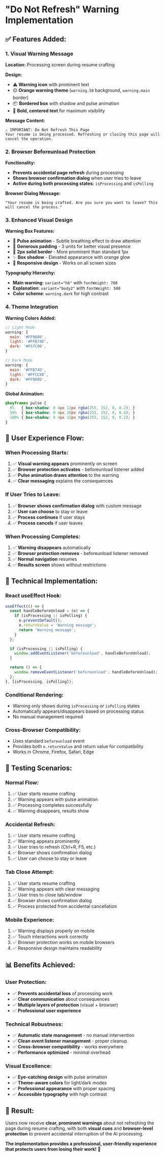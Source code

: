# "Do Not Refresh" Warning Implementation

## ✅ **Features Added:**

### **1. Visual Warning Message**

**Location:** Processing screen during resume crafting

**Design:**
- ⚠️ **Warning icon** with prominent text
- 🟡 **Orange warning theme** (`warning.50` background, `warning.main` border)
- 📦 **Bordered box** with shadow and pulse animation
- 💪 **Bold, centered text** for maximum visibility

**Message Content:**
```
⚠️ IMPORTANT: Do Not Refresh This Page
Your resume is being processed. Refreshing or closing this page will cancel the operation.
```

### **2. Browser Beforeunload Protection**

**Functionality:**
- **Prevents accidental page refresh** during processing
- **Shows browser confirmation dialog** when user tries to leave
- **Active during both processing states**: `isProcessing` and `isPolling`

**Browser Dialog Message:**
```
"Your resume is being crafted. Are you sure you want to leave? This will cancel the process."
```

### **3. Enhanced Visual Design**

**Warning Box Features:**
- 🎨 **Pulse animation** - Subtle breathing effect to draw attention
- 📏 **Generous padding** - 3 units for better visual presence
- 🔲 **2px solid border** - More prominent than standard 1px
- ✨ **Box shadow** - Elevated appearance with orange glow
- 📱 **Responsive design** - Works on all screen sizes

**Typography Hierarchy:**
- **Main warning**: `variant="h6"` with `fontWeight: 700`
- **Explanation**: `variant="body2"` with `fontWeight: 500`
- **Color scheme**: `warning.dark` for high contrast

### **4. Theme Integration**

**Warning Colors Added:**
```javascript
// Light Mode
warning: {
  main: '#FF9800',
  light: '#FFB74D', 
  dark: '#F57C00',
}

// Dark Mode  
warning: {
  main: '#FFB74D',
  light: '#FFCC80',
  dark: '#FF9800', 
}
```

**Global Animation:**
```css
@keyframes pulse {
  0%   { box-shadow: 0 4px 12px rgba(255, 152, 0, 0.2); }
  50%  { box-shadow: 0 4px 20px rgba(255, 152, 0, 0.4); }
  100% { box-shadow: 0 4px 12px rgba(255, 152, 0, 0.2); }
}
```

## 🎯 **User Experience Flow:**

### **When Processing Starts:**
1. ✅ **Visual warning appears** prominently on screen
2. ✅ **Browser protection activates** - beforeunload listener added
3. ✅ **Pulse animation draws attention** to the warning
4. ✅ **Clear messaging** explains the consequences

### **If User Tries to Leave:**
1. ✅ **Browser shows confirmation dialog** with custom message
2. ✅ **User can choose** to stay or leave
3. ✅ **Process continues** if user stays
4. ✅ **Process cancels** if user leaves

### **When Processing Completes:**
1. ✅ **Warning disappears** automatically
2. ✅ **Browser protection removes** - beforeunload listener removed
3. ✅ **Normal navigation** resumes
4. ✅ **Results screen** shows without restrictions

## 🔧 **Technical Implementation:**

### **React useEffect Hook:**
```javascript
useEffect(() => {
  const handleBeforeUnload = (e) => {
    if (isProcessing || isPolling) {
      e.preventDefault();
      e.returnValue = 'Warning message';
      return 'Warning message';
    }
  };

  if (isProcessing || isPolling) {
    window.addEventListener('beforeunload', handleBeforeUnload);
  }

  return () => {
    window.removeEventListener('beforeunload', handleBeforeUnload);
  };
}, [isProcessing, isPolling]);
```

### **Conditional Rendering:**
- Warning only shows during `isProcessing` or `isPolling` states
- Automatically appears/disappears based on processing status
- No manual management required

### **Cross-Browser Compatibility:**
- Uses standard `beforeunload` event
- Provides both `e.returnValue` and return value for compatibility
- Works in Chrome, Firefox, Safari, Edge

## 🧪 **Testing Scenarios:**

### **Normal Flow:**
1. ✅ User starts resume crafting
2. ✅ Warning appears with pulse animation
3. ✅ Processing completes successfully
4. ✅ Warning disappears, results show

### **Accidental Refresh:**
1. ✅ User starts resume crafting
2. ✅ Warning appears prominently
3. ✅ User tries to refresh (Ctrl+R, F5, etc.)
4. ✅ Browser shows confirmation dialog
5. ✅ User can choose to stay or leave

### **Tab Close Attempt:**
1. ✅ User starts resume crafting
2. ✅ Warning appears with clear messaging
3. ✅ User tries to close tab/window
4. ✅ Browser shows confirmation dialog
5. ✅ Process protected from accidental cancellation

### **Mobile Experience:**
1. ✅ Warning displays properly on mobile
2. ✅ Touch interactions work correctly
3. ✅ Browser protection works on mobile browsers
4. ✅ Responsive design maintains readability

## 📊 **Benefits Achieved:**

### **User Protection:**
- ✅ **Prevents accidental loss** of processing work
- ✅ **Clear communication** about consequences
- ✅ **Multiple layers of protection** (visual + browser)
- ✅ **Professional user experience**

### **Technical Robustness:**
- ✅ **Automatic state management** - no manual intervention
- ✅ **Clean event listener management** - proper cleanup
- ✅ **Cross-browser compatibility** - works everywhere
- ✅ **Performance optimized** - minimal overhead

### **Visual Excellence:**
- ✅ **Eye-catching design** with pulse animation
- ✅ **Theme-aware colors** for light/dark modes
- ✅ **Professional appearance** with proper spacing
- ✅ **Accessible typography** with high contrast

## 🚀 **Result:**

Users now receive **clear, prominent warnings** about not refreshing the page during resume crafting, with both **visual cues** and **browser-level protection** to prevent accidental interruption of the AI processing.

**The implementation provides a professional, user-friendly experience that protects users from losing their work!** 🎉
